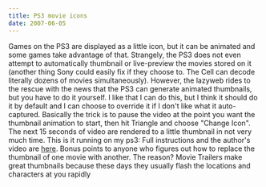 ```yaml
---
title: PS3 movie icons
date: 2007-06-05
---
```


Games on the PS3 are displayed as a little icon, but it can be animated and some games take advantage of that. Strangely, the PS3 does not even attempt to automatically thumbnail or live-preview the movies stored on it (another thing Sony could easily fix if they choose to. The Cell can decode literally dozens of movies simultaneously).
However, the lazyweb rides to the rescue with the news that the PS3 can generate animated thumbnails, but you have to do it yourself. I like that I can do this, but I think it should do it by default and I can choose to override it if I don't like what it auto-captured.
Basically the trick is to pause the video at the point you want the thumbnail animation to start, then hit Triangle and choose "Change Icon". The next 15 seconds of video are rendered to a little thumbnail in not very much time.
This is it running on my ps3:
Full instructions and the author's video are [here](http://www.tech-recipes.com/rx/2256/ps3_create_video_thumbnails).
Bonus points to anyone who figures out how to replace the thumbnail of one movie with another. The reason? Movie Trailers make great thumbnails because these days they usually flash the locations and characters at you rapidly
